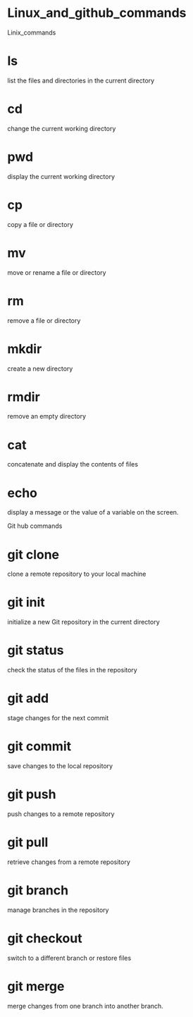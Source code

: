 
# Linux_and_github_commands

Linix_commands

# ls  
list the files and directories in the current directory

# cd 
change the current working directory

# pwd   
display the current working directory

# cp  
copy a file or directory

# mv  
move or rename a file or directory

# rm 
remove a file or directory

# mkdir  
create a new directory

# rmdir  
remove an empty directory

# cat 
concatenate and display the contents of files

# echo  
display a message or the value of a variable on the screen.


Git hub commands

# git clone 
clone a remote repository to your local machine

# git init 
initialize a new Git repository in the current directory

# git status 
check the status of the files in the repository

# git add 
stage changes for the next commit

# git commit
save changes to the local repository

# git push
push changes to a remote repository

# git pull 
retrieve changes from a remote repository

# git branch 
manage branches in the repository

# git checkout 
switch to a different branch or restore files

# git merge 
merge changes from one branch into another branch.
